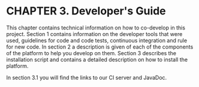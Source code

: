 # CHAPTER 3. Developer's Guide

This chapter contains technical information on how to co-develop in this project. Section 1 contains information on the developer tools that were used, guidelines for code and code tests, continuous integration and rule for new code. In section 2 a description is given of each of the components of the platform to help you develop on them. Section 3 describes the installation script and contains a detailed description on how to install the platform.

In section 3.1 you will find the links to our CI server and JavaDoc. 
